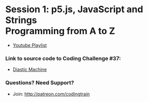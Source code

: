 # Session 1: p5.js, JavaScript and Strings<br />Programming from A to Z
* [Youtube Playlist](https://www.youtube.com/watch?v=HRANU6KtNEs&list=PLRqwX-V7Uu6aoeLx_mWfz6XwtFaD9SkVX&index=1)


### Link to source code to Coding Challenge #37: 
* [Diastic Machine](https://github.com/CodingTrain/Rainbow-Code/tree/master/challenges/CC_0037_diastic)

### Questions? Need Support?
* Join: http://patreon.com/codingtrain
